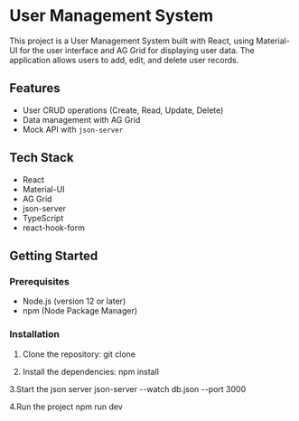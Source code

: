 # User Management System

This project is a User Management System built with React, using Material-UI for the user interface and AG Grid for displaying user data. The application allows users to add, edit, and delete user records.

## Features

- User CRUD operations (Create, Read, Update, Delete)
- Data management with AG Grid
- Mock API with `json-server`

## Tech Stack

- React
- Material-UI
- AG Grid
- json-server
- TypeScript
- react-hook-form

## Getting Started

### Prerequisites

- Node.js (version 12 or later)
- npm (Node Package Manager)

### Installation

1. Clone the repository:
   git clone <repository-url>

2. Install the dependencies:
   npm install

3.Start the json server
  json-server --watch db.json --port 3000

4.Run the project
  npm run dev
